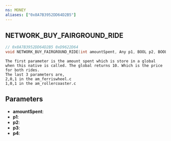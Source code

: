 ```yaml
---
ns: MONEY
aliases: ["0x8A7B3952DD64D2B5"]
---
```

## NETWORK_BUY_FAIRGROUND_RIDE

```c
// 0x8A7B3952DD64D2B5 0xD9622D64
void NETWORK_BUY_FAIRGROUND_RIDE(int amountSpent, Any p1, BOOL p2, BOOL p3, int p4);
```

```
The first parameter is the amount spent which is store in a global when this native is called. The global returns 10. Which is the price for both rides.  
The last 3 parameters are,   
2,0,1 in the am_ferriswheel.c  
1,0,1 in the am_rollercoaster.c  
```

## Parameters
* **amountSpent**: 
* **p1**: 
* **p2**: 
* **p3**: 
* **p4**: 
